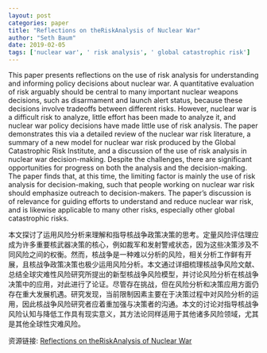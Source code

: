 ```yaml
---
layout: post
categories: paper
title: "Reflections on theRiskAnalysis of Nuclear War"
author: "Seth Baum"
date: 2019-02-05
tags: ['nuclear war', ' risk analysis', ' global catastrophic risk']
---
```


This paper presents reflections on the use of risk analysis for understanding and informing policy decisions about nuclear war. A quantitative evaluation of risk arguably should be central to many important nuclear weapons decisions, such as disarmament and launch alert status, because these decisions involve tradeoffs between different risks. However, nuclear war is a difficult risk to analyze, little effort has been made to analyze it, and nuclear war policy decisions have made little use of risk analysis. The paper demonstrates this via a detailed review of the nuclear war risk literature, a summary of a new model for nuclear war risk produced by the Global Catastrophic Risk Institute, and a discussion of the use of risk analysis in nuclear war decision-making. Despite the challenges, there are significant opportunities for progress on both the analysis and the decision-making. The paper finds that, at this time, the limiting factor is mainly the use of risk analysis for decision-making, such that people working on nuclear war risk should emphasize outreach to decision-makers. The paper’s discussion is of relevance for guiding efforts to understand and reduce nuclear war risk, and is likewise applicable to many other risks, especially other global catastrophic risks.

本文探讨了运用风险分析来理解和指导核战争政策决策的思考。定量风险评估理应成为许多重要核武器决策的核心，例如裁军和发射警戒状态，因为这些决策涉及不同风险之间的权衡。然而，核战争是一种难以分析的风险，相关分析工作鲜有开展，且核战争政策决策也极少运用风险分析。本文通过详细梳理核战争风险文献、总结全球灾难性风险研究所提出的新型核战争风险模型，并讨论风险分析在核战争决策中的应用，对此进行了论证。尽管存在挑战，但在风险分析和决策应用方面仍存在重大发展机遇。研究发现，当前限制因素主要在于决策过程中对风险分析的运用，因此核战争风险研究者应着重加强与决策者的沟通。本文的讨论对指导核战争风险认知与降低工作具有现实意义，其方法论同样适用于其他诸多风险领域，尤其是其他全球性灾难风险。

资源链接: [Reflections on theRiskAnalysis of Nuclear War](https://papers.ssrn.com/sol3/papers.cfm?abstract_id=3320920)
